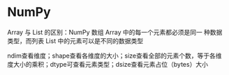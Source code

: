 # NumPy

Array 与 List 的区别：NumPy 数组 Array 中的每一个元素都必须是同一
种数据类型，而列表 List 中的元素可以是不同的数据类型

ndim查看维度；shape查看各维度的大小；size查看全部的元素个数，等于各维度大小的乘积；dtype可查看元素类型；dsize查看元素占位（bytes）大小
